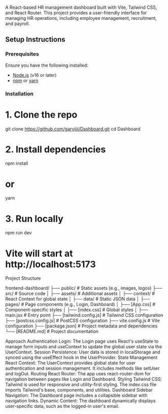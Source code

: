 A React-based HR management dashboard built with Vite, Tailwind CSS, and React Router. This project provides a user-friendly interface for managing HR operations, including employee management, recruitment, and payroll.

## Setup Instructions

### Prerequisites

Ensure you have the following installed:

- [Node.js](https://nodejs.org/) (v16 or later)
- [npm](https://www.npmjs.com/) or [yarn](https://yarnpkg.com/)

### Installation

# 1. Clone the repo
git clone https://github.com/garviiii/Dashboard.git
cd Dashboard

# 2. Install dependencies
npm install
# or
yarn

# 3. Run locally
npm run dev
# Vite will start at http://localhost:5173

Project Structure

frontend-dashboard/
├── public/               # Static assets (e.g., images, logos)
├── src/                  # Source code
│   ├── assets/           # Additional assets
│   ├── context/          # React Context for global state
│   ├── data/             # Static JSON data
│   ├── pages/            # Page components (e.g., Login, Dashboard)
│   ├── [App.css]         # Component-specific styles
│   ├── [index.css]        # Global styles
│   ├── main.jsx          # Entry point
├── [tailwind.config.js]  # Tailwind CSS configuration
├── [postcss.config.js]    # PostCSS configuration
├── vite.config.js        # Vite configuration
├── [package.json]        # Project metadata and dependencies
└── [README.md]           # Project documentation

Approach
Authentication
Login: The Login page uses React's useState to manage form inputs and useContext to update the global user state via the UserContext.
Session Persistence: User data is stored in localStorage and synced using the useEffect hook in the UserProvider.
State Management
React Context: The UserContext provides global state for user authentication and session management. It includes methods like setUser and logOut.
Routing
React Router: The app uses react-router-dom for navigation between pages like Login and Dashboard.
Styling
Tailwind CSS: Tailwind is used for responsive and utility-first styling. The index.css file imports Tailwind's base, components, and utilities.
Dashboard
Sidebar Navigation: The Dashboard page includes a collapsible sidebar with navigation links.
Dynamic Content: The dashboard dynamically displays user-specific data, such as the logged-in user's email.
